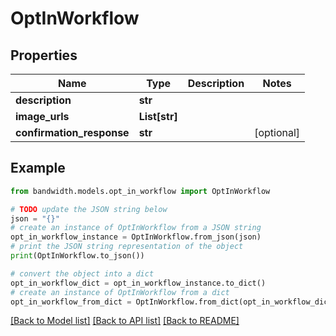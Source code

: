 # OptInWorkflow


## Properties

Name | Type | Description | Notes
------------ | ------------- | ------------- | -------------
**description** | **str** |  | 
**image_urls** | **List[str]** |  | 
**confirmation_response** | **str** |  | [optional] 

## Example

```python
from bandwidth.models.opt_in_workflow import OptInWorkflow

# TODO update the JSON string below
json = "{}"
# create an instance of OptInWorkflow from a JSON string
opt_in_workflow_instance = OptInWorkflow.from_json(json)
# print the JSON string representation of the object
print(OptInWorkflow.to_json())

# convert the object into a dict
opt_in_workflow_dict = opt_in_workflow_instance.to_dict()
# create an instance of OptInWorkflow from a dict
opt_in_workflow_from_dict = OptInWorkflow.from_dict(opt_in_workflow_dict)
```
[[Back to Model list]](../README.md#documentation-for-models) [[Back to API list]](../README.md#documentation-for-api-endpoints) [[Back to README]](../README.md)



